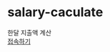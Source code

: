 # salary-caculate
한달 지출액 계산<br>
<a href = "https://pipiya2.github.io/salary-caculate" target = "_blank">접속하기</a>
